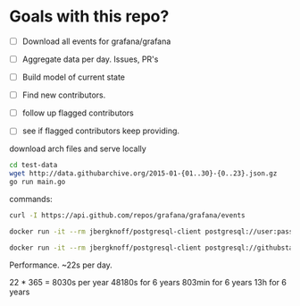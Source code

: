 # Goals with this repo?

 - [ ] Download all events for grafana/grafana
 - [ ] Aggregate data per day. Issues, PR's
 - [ ] Build model of current state
 - [ ] Find new contributors.
 - [ ] follow up flagged contributors
 - [ ] see if flagged contributors keep providing.


download arch files and serve locally
```bash
cd test-data
wget http://data.githubarchive.org/2015-01-{01..30}-{0..23}.json.gz
go run main.go
```

commands:
```bash
curl -I https://api.github.com/repos/grafana/grafana/events

docker run -it --rm jbergknoff/postgresql-client postgresql://user:pass@host:5432/db

docker run -it --rm jbergknoff/postgresql-client postgresql://githubstats:githubstats@localhost:5432/githubstats
```

Performance.
~22s per day.

22 * 365 = 8030s per year
48180s for 6 years
803min for 6 years
13h for 6 years
